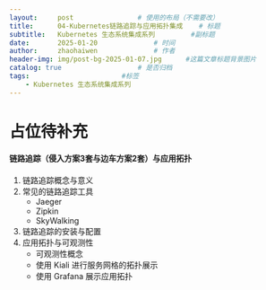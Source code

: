 ```yaml
---
layout:     post   				# 使用的布局（不需要改）
title:      04-Kubernetes链路追踪与应用拓扑集成  	# 标题 
subtitle:   Kubernetes 生态系统集成系列 		#副标题
date:       2025-01-20 				# 时间
author:     zhaohaiwen 				# 作者
header-img: img/post-bg-2025-01-07.jpg		#这篇文章标题背景图片
catalog: true 					# 是否归档
tags:						#标签
    - Kubernetes 生态系统集成系列
---
```

# 占位待补充

#### 链路追踪（侵入方案3套与边车方案2套）与应用拓扑

1. 链路追踪概念与意义
2. 常见的链路追踪工具
   - Jaeger
   - Zipkin
   - SkyWalking
3. 链路追踪的安装与配置
4. 应用拓扑与可观测性
   - 可观测性概念
   - 使用 Kiali 进行服务网格的拓扑展示
   - 使用 Grafana 展示应用拓扑
